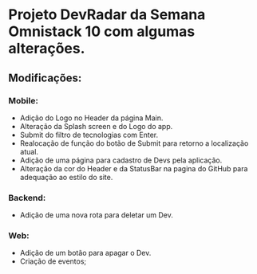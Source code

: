 
# Projeto DevRadar da Semana Omnistack 10 com algumas alterações.

## Modificações:
   ### Mobile:
   - Adição do Logo no Header da página Main.
   - Alteração da Splash screen e do Logo do app.
   - Submit do filtro de tecnologias com Enter.
   - Realocação de função do botão de Submit para retorno a localização atual.
   - Adição de uma página para cadastro de Devs pela aplicação.
   - Alteração da cor do Header e da StatusBar na pagina do GitHub para adequação ao estilo do site.
  
  ### Backend:
   - Adição de uma nova rota para deletar um Dev.
  
  ### Web:
   - Adição de um botão para apagar o Dev.
   - Criação de eventos;
